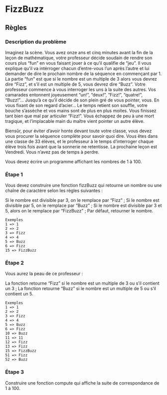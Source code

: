 # FizzBuzz
## Règles
### Description du problème
Imaginez la scène. Vous avez onze ans et cinq minutes avant la fin de la leçon de mathématique, votre professeur décide soudain de rendre son cours plus “fun” en vous faisant jouer à ce qu’il qualifie de “jeu”. Il vous explique qu’il va intérroger chacun d’entre-vous l’un après l’autre et lui demander de dire le prochain nombre de la séquence en commençant par 1. La partie “fun” est que si le nombre est un multiple de 3 alors vous devrez dire “Fizz”, et s’il est un multiple de 5, vous devrez dire “Buzz”.
Votre professeur commence à vous interroger les uns à la suite des autres. Vos camarades entonnent joyeusement “un!”, “deux!”, “Fizz!”, “quatre!”, “Buzz!”… Jusqu’à ce qu’il décide de son plein gré de vous pointer, vous. En vous fixant de son regard d’acier… Le temps retient son souffle, votre bouche s’assèche et vos mains sont de plus en plus moites. Vous finissez tant bien que mal par articuler “Fizz!”.
Vous échappez de peu à une mort tragique, et l’implacable main du maître vient pointer un autre élève.

Biensûr, pour éviter d’avoir honte devant toute votre classe, vous devez vous procurer la séquence complète pour savoir quoi dire. Vous êtes dans une classe de 33 élèves, et le professeur à le temps d’interroger chaque élève trois fois avant que la sonnerie ne retentisse. La prochaine leçon est Vendredi. Vous n’avez pas de temps à perdre.

Vous devez écrire un programme affichant les nombres de 1 à 100.

### Étape 1
Vous devez construire une fonction fizzBuzz qui retourne un nombre ou une chaîne de caractère selon les règles suivantes :

Si le nombre est divisible par 3, on le remplace par “Fizz” ;
Si le nombre est divisible par 5, on le remplace par “Buzz” ;
Si le nombre est divisible par 3 et 5, alors on le remplace par “FizzBuzz” ;
Par défaut, retourner le nombre.

```
Exemples
1 => 1
2 => 2
3 => Fizz
4 => 4
5 => Buzz
6 => Fizz
15 => FizzBuzz
```

### Étape 2
Vous aurez la peau de ce professeur :

La fonction retourne “Fizz” si le nombre est un multiple de 3 ou s’il contient un 3 ;
La fonction retourne “Buzz” si le nombre est un multiple de 5 ou s’il contient un 5.

```
Exemples
1 => 1
2 => 2
3 => Fizz
4 => 4
5 => Buzz
6 => Fizz
10 => Buzz
11 => 11
12 => Fizz
13 => Fizz
15 => FizzBuzz
51 => Fizz
52 => Buzz
```

### Étape 3
Construire une fonction compute qui affiche la suite de correspondance de 1 à 100.


